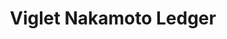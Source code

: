---
layout: solution
title:  Viglet Nakamoto Ledger
identifier: nakamoto
order: 5
permalink: /nakamoto/
github: https://github.com/opennakamoto
github-org: opennakamoto
main-color: hotpink
logo-acronym: Na
logo-section: Ledger
short-name: Nakamoto Ledger
full-name: Viglet Nakamoto Ledger
description: Decentralized, distributed, digital ledger.
twitter-url: https://twitter.com/openviglet
social-image: https://avatars.githubusercontent.com/u/57295174?s=280&amp;v=4
facebook-url: https://www.facebook.com/viglet
file-type: .jar
---